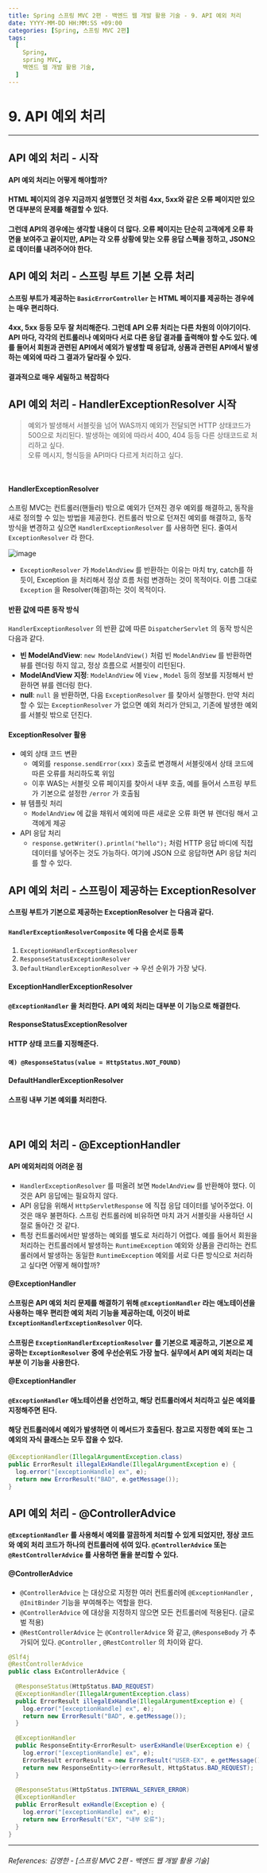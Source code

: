 ```yaml
---
title: Spring 스프링 MVC 2편 - 백엔드 웹 개발 활용 기술 - 9. API 예외 처리
date: YYYY-MM-DD HH:MM:SS +09:00
categories: [Spring, 스프링 MVC 2편]
tags:
  [
    Spring,
    spring MVC,
    백엔드 웹 개발 활용 기술,
  ]
---
```


# 9. API 예외 처리

----

## API 예외 처리 - 시작

#### API 예외 처리는 어떻게 해야할까?<br>

#### HTML 페이지의 경우 지금까지 설명했던 것 처럼 4xx, 5xx와 같은 오류 페이지만 있으면 대부분의 문제를 해결할 수 있다.
#### 그런데 API의 경우에는 생각할 내용이 더 많다. 오류 페이지는 단순히 고객에게 오류 화면을 보여주고 끝이지만, API는 각 오류 상황에 맞는 오류 응답 스펙을 정하고, JSON으로 데이터를 내려주어야 한다.

## API 예외 처리 - 스프링 부트 기본 오류 처리
#### 스프링 부트가 제공하는 `BasicErrorController` 는 HTML 페이지를 제공하는 경우에는 매우 편리하다. 
#### 4xx, 5xx 등등 모두 잘 처리해준다. 그런데 API 오류 처리는 다른 차원의 이야기이다. API 마다, 각각의 컨트롤러나 예외마다 서로 다른 응답 결과를 출력해야 할 수도 있다. 예를 들어서 회원과 관련된 API에서 예외가 발생할 때 응답과, 상품과 관련된 API에서 발생하는 예외에 따라 그 결과가 달라질 수 있다. 
#### 결과적으로 매우 세밀하고 복잡하다

## API 예외 처리 - HandlerExceptionResolver 시작
> 예외가 발생해서 서블릿을 넘어 WAS까지 예외가 전달되면 HTTP 상태코드가 500으로 처리된다. 
발생하는 예외에 따라서 400, 404 등등 다른 상태코드로 처리하고 싶다.  
> 오류 메시지, 형식등을 API마다 다르게 처리하고 싶다.
<br>

#### **HandlerExceptionResolver**
스프링 MVC는 컨트롤러(핸들러) 밖으로 예외가 던져진 경우 예외를 해결하고, 동작을 새로 정의할 수 있는
방법을 제공한다. 컨트롤러 밖으로 던져진 예외를 해결하고, 동작 방식을 변경하고 싶으면
`HandlerExceptionResolver` 를 사용하면 된다. 줄여서 `ExceptionResolver` 라 한다.

![image](https://github.com/tomy8964/CodingTestExercise/assets/103511161/b3924e02-8baa-4de5-9372-b47ff4643ae4)


* `ExceptionResolver` 가 `ModelAndView` 를 반환하는 이유는 마치 try, catch를 하듯이, Exception 을 처리해서 정상 흐름 처럼 변경하는 것이 목적이다. 이름 그대로 `Exception` 을 Resolver(해결)하는 것이 목적이다.

#### 반환 값에 따른 동작 방식
`HandlerExceptionResolver` 의 반환 값에 따른 `DispatcherServlet` 의 동작 방식은 다음과 같다.  
* **빈 ModelAndView**: `new ModelAndView()` 처럼 빈 `ModelAndView` 를 반환하면 뷰를 렌더링 하지
않고, 정상 흐름으로 서블릿이 리턴된다.
* **ModelAndView 지정**: `ModelAndView` 에 `View` , `Model` 등의 정보를 지정해서 반환하면 뷰를 렌더링
한다.
* **null**: `null` 을 반환하면, 다음 `ExceptionResolver` 를 찾아서 실행한다. 만약 처리할 수 있는
`ExceptionResolver` 가 없으면 예외 처리가 안되고, 기존에 발생한 예외를 서블릿 밖으로 던진다.

#### **ExceptionResolver 활용**
* 예외 상태 코드 변환
  * 예외를 `response.sendError(xxx)` 호출로 변경해서 서블릿에서 상태 코드에 따른 오류를
처리하도록 위임
  * 이후 WAS는 서블릿 오류 페이지를 찾아서 내부 호출, 예를 들어서 스프링 부트가 기본으로 설정한 `/error` 가 호출됨
* 뷰 템플릿 처리
  * `ModelAndView` 에 값을 채워서 예외에 따른 새로운 오류 화면 뷰 렌더링 해서 고객에게 제공
* API 응답 처리
  * `response.getWriter().println("hello");` 처럼 HTTP 응답 바디에 직접 데이터를 넣어주는
것도 가능하다. 여기에 JSON 으로 응답하면 API 응답 처리를 할 수 있다.

## API 예외 처리 - 스프링이 제공하는 ExceptionResolver

#### 스프링 부트가 기본으로 제공하는 ExceptionResolver 는 다음과 같다.
#### `HandlerExceptionResolverComposite` 에 다음 순서로 등록
1. `ExceptionHandlerExceptionResolver`
2. `ResponseStatusExceptionResolver`
3. `DefaultHandlerExceptionResolver` -> 우선 순위가 가장 낮다.

#### **ExceptionHandlerExceptionResolver**
#### `@ExceptionHandler` 을 처리한다. API 예외 처리는 대부분 이 기능으로 해결한다.
#### **ResponseStatusExceptionResolver**
#### HTTP 상태 코드를 지정해준다.
#### `예) @ResponseStatus(value = HttpStatus.NOT_FOUND)`
#### **DefaultHandlerExceptionResolver**
#### 스프링 내부 기본 예외를 처리한다.
<br>

## API 예외 처리 - @ExceptionHandler

#### **API 예외처리의 어려운 점**
* `HandlerExceptionResolver` 를 떠올려 보면 `ModelAndView` 를 반환해야 했다. 이것은 API 응답에는 필요하지 않다.
* API 응답을 위해서 `HttpServletResponse` 에 직접 응답 데이터를 넣어주었다. 이것은 매우 불편하다. 
스프링 컨트롤러에 비유하면 마치 과거 서블릿을 사용하던 시절로 돌아간 것 같다.
* 특정 컨트롤러에서만 발생하는 예외를 별도로 처리하기 어렵다. 예를 들어서 회원을 처리하는 컨트롤러에서
발생하는 `RuntimeException` 예외와 상품을 관리하는 컨트롤러에서 발생하는 동일한
`RuntimeException` 예외를 서로 다른 방식으로 처리하고 싶다면 어떻게 해야할까?

#### **@ExceptionHandler**
#### 스프링은 API 예외 처리 문제를 해결하기 위해 `@ExceptionHandler` 라는 애노테이션을 사용하는 매우 편리한 예외 처리 기능을 제공하는데, 이것이 바로 `ExceptionHandlerExceptionResolver` 이다. 
#### 스프링은 `ExceptionHandlerExceptionResolver` 를 기본으로 제공하고, 기본으로 제공하는 `ExceptionResolver` 중에 우선순위도 가장 높다. 실무에서 API 예외 처리는 대부분 이 기능을 사용한다.

#### **@ExceptionHandler**
#### `@ExceptionHandler` 애노테이션을 선언하고, 해당 컨트롤러에서 처리하고 싶은 예외를 지정해주면 된다. 
#### 해당 컨트롤러에서 예외가 발생하면 이 메서드가 호출된다. 참고로 지정한 예외 또는 그 예외의 자식 클래스는 모두 잡을 수 있다.
```java
@ExceptionHandler(IllegalArgumentException.class)
public ErrorResult illegalExHandle(IllegalArgumentException e) {
  log.error("[exceptionHandle] ex", e);
  return new ErrorResult("BAD", e.getMessage());
}
```

## API 예외 처리 - @ControllerAdvice
#### `@ExceptionHandler` 를 사용해서 예외를 깔끔하게 처리할 수 있게 되었지만, 정상 코드와 예외 처리 코드가 하나의 컨트롤러에 섞여 있다. `@ControllerAdvice` 또는 `@RestControllerAdvice` 를 사용하면 둘을 분리할 수 있다.

#### **@ControllerAdvice**
* `@ControllerAdvice` 는 대상으로 지정한 여러 컨트롤러에 `@ExceptionHandler` , `@InitBinder` 기능을
부여해주는 역할을 한다.
* `@ControllerAdvice` 에 대상을 지정하지 않으면 모든 컨트롤러에 적용된다. (글로벌 적용)
* `@RestControllerAdvice` 는 `@ControllerAdvice` 와 같고, `@ResponseBody` 가 추가되어 있다.
`@Controller` , `@RestController` 의 차이와 같다.

```JAVA
@Slf4j
@RestControllerAdvice
public class ExControllerAdvice {
  
  @ResponseStatus(HttpStatus.BAD_REQUEST)
  @ExceptionHandler(IllegalArgumentException.class)
  public ErrorResult illegalExHandle(IllegalArgumentException e) {
    log.error("[exceptionHandle] ex", e);
    return new ErrorResult("BAD", e.getMessage());
  }
  
  @ExceptionHandler
  public ResponseEntity<ErrorResult> userExHandle(UserException e) {
    log.error("[exceptionHandle] ex", e);
    ErrorResult errorResult = new ErrorResult("USER-EX", e.getMessage());
    return new ResponseEntity<>(errorResult, HttpStatus.BAD_REQUEST);
  }
  
  @ResponseStatus(HttpStatus.INTERNAL_SERVER_ERROR)
  @ExceptionHandler
  public ErrorResult exHandle(Exception e) {
    log.error("[exceptionHandle] ex", e);
    return new ErrorResult("EX", "내부 오류");
  }
}
```
----  

###### References: 김영한 - [스프링 MVC 2편 - 백엔드 웹 개발 활용 기술]
